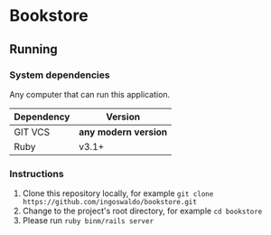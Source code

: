 # Bookstore
## Running

### System dependencies

Any computer that can run this application.

| Dependency | Version                |
|------------|------------------------|
| GIT VCS    | **any modern version** |
| Ruby       | v3.1+                  |

### Instructions

1. Clone this repository locally, for example `git clone https://github.com/ingoswaldo/bookstore.git`
2. Change to the project's root directory, for example `cd bookstore`
3. Please run `ruby binm/rails server`